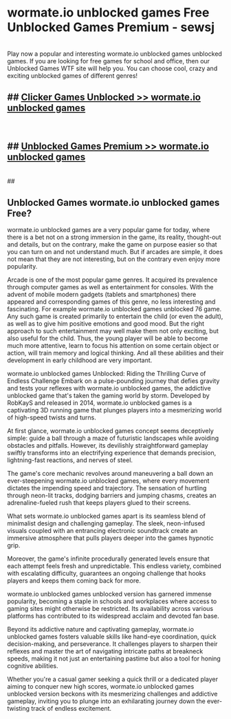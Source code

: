 # wormate.io unblocked games  Free Unblocked Games Premium - sewsj <br>
<br>
Play now a popular and interesting wormate.io unblocked games unblocked games. If you are looking for free games for school and office, then our Unblocked Games WTF site will help you. You can choose cool, crazy and exciting unblocked games of different genres!


## ##  [Clicker Games Unblocked >> wormate.io unblocked games](https://lesson1.guru?title=wormate.io_unblocked_games)
  <br>

##  ## [Unblocked Games Premium >> wormate.io unblocked games](https://lesson1.guru?title=wormate.io_unblocked_games)
  <br>
  ##



## Unblocked Games wormate.io unblocked games Free?

wormate.io unblocked games are a very popular game for today, where there is a bet not on a strong immersion in the game, its reality, thought-out and details, but on the contrary, make the game on purpose easier so that you can turn on and not understand much. But if arcades are simple, it does not mean that they are not interesting, but on the contrary even enjoy more popularity.

Arcade is one of the most popular game genres. It acquired its prevalence through computer games as well as entertainment for consoles. With the advent of mobile modern gadgets (tablets and smartphones) there appeared and corresponding games of this genre, no less interesting and fascinating. For example wormate.io unblocked games unblocked 76 game. Any such game is created primarily to entertain the child (or even the adult), as well as to give him positive emotions and good mood. But the right approach to such entertainment may well make them not only exciting, but also useful for the child. Thus, the young player will be able to become much more attentive, learn to focus his attention on some certain object or action, will train memory and logical thinking. And all these abilities and their development in early childhood are very important.

wormate.io unblocked games Unblocked: Riding the Thrilling Curve of Endless Challenge
Embark on a pulse-pounding journey that defies gravity and tests your reflexes with wormate.io unblocked games, the addictive unblocked game that's taken the gaming world by storm. Developed by RobKayS and released in 2014, wormate.io unblocked games is a captivating 3D running game that plunges players into a mesmerizing world of high-speed twists and turns.

At first glance, wormate.io unblocked games concept seems deceptively simple: guide a ball through a maze of futuristic landscapes while avoiding obstacles and pitfalls. However, its devilishly straightforward gameplay swiftly transforms into an electrifying experience that demands precision, lightning-fast reactions, and nerves of steel.

The game's core mechanic revolves around maneuvering a ball down an ever-steepening wormate.io unblocked games, where every movement dictates the impending speed and trajectory. The sensation of hurtling through neon-lit tracks, dodging barriers and jumping chasms, creates an adrenaline-fueled rush that keeps players glued to their screens.

What sets wormate.io unblocked games apart is its seamless blend of minimalist design and challenging gameplay. The sleek, neon-infused visuals coupled with an entrancing electronic soundtrack create an immersive atmosphere that pulls players deeper into the games hypnotic grip.

Moreover, the game's infinite procedurally generated levels ensure that each attempt feels fresh and unpredictable. This endless variety, combined with escalating difficulty, guarantees an ongoing challenge that hooks players and keeps them coming back for more.

wormate.io unblocked games unblocked version has garnered immense popularity, becoming a staple in schools and workplaces where access to gaming sites might otherwise be restricted. Its availability across various platforms has contributed to its widespread acclaim and devoted fan base.

Beyond its addictive nature and captivating gameplay, wormate.io unblocked games fosters valuable skills like hand-eye coordination, quick decision-making, and perseverance. It challenges players to sharpen their reflexes and master the art of navigating intricate paths at breakneck speeds, making it not just an entertaining pastime but also a tool for honing cognitive abilities.

Whether you're a casual gamer seeking a quick thrill or a dedicated player aiming to conquer new high scores, wormate.io unblocked games unblocked version beckons with its mesmerizing challenges and addictive gameplay, inviting you to plunge into an exhilarating journey down the ever-twisting track of endless excitement.
